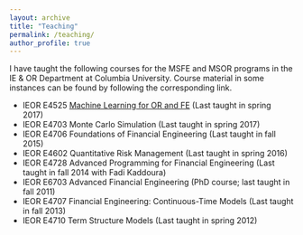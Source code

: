 ```yaml
---
layout: archive
title: "Teaching"
permalink: /teaching/
author_profile: true
---
```


<!---
{% include base_path %}

{% for post in site.teaching reversed %}
  {% include archive-single.html %}
{% endfor %}
--->

I have taught the following courses for the MSFE and MSOR programs in the IE & OR Department at Columbia University. Course material in some instances can be found by following the corresponding link.

* IEOR E4525  [Machine Learning for OR and FE](ml-orfe) (Last taught in spring 2017)
* IEOR E4703  Monte Carlo Simulation  (Last taught in spring 2017) 
* IEOR E4706  Foundations of Financial Engineering (Last taught in fall 2015) 
* IEOR E4602  Quantitative Risk Management (Last taught in spring 2016) 
* IEOR E4728  Advanced Programming for Financial Engineering (Last taught in fall 2014 with Fadi Kaddoura) 
* IEOR E6703  Advanced Financial Engineering (PhD course; last taught in fall 2011) 
* IEOR E4707  Financial Engineering: Continuous-Time Models (Last taught in fall 2013) 
* IEOR E4710  Term Structure Models (Last taught in spring 2012) 


